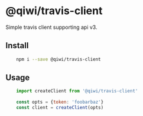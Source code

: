 # @qiwi/travis-client
Simple travis client supporting api v3.

## Install
```bash
    npm i --save @qiwi/travis-client
```

## Usage
```javascript
    import createClient from '@qiwi/travis-client'
    
    const opts = {token: 'foobarbaz'}
    const client = createClient(opts)
    
```

